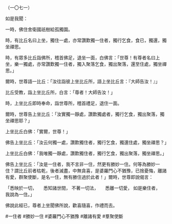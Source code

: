 （一〇七一）

如是我聞：

一時，佛住舍衛國祇樹給孤獨園。

時，有比丘名曰上坐，獨住一處，亦常讚歎獨一住者，獨行乞食，食已，獨還，獨坐禪思。

時，有眾多比丘詣佛所，稽首佛足，退坐一面，白佛言：「世尊！有尊者名曰上坐，樂一獨處，亦常讚歎獨一住者，獨入聚落乞食，獨出聚落，還至住處，獨坐禪思。」

爾時，世尊語一比丘：「汝往詣彼上坐比丘所，語上坐比丘言：『大師告汝！』」

比丘受教，詣上坐比丘所，白言：「尊者！大師告汝！」

時，上坐比丘即時奉命，詣世尊所，稽首禮足，退住一面。

爾時，世尊告上坐比丘：「汝實獨一靜處，讚歎獨處者，獨行乞食，獨出聚落，獨坐禪思耶？」

上坐比丘白佛：「實爾，世尊！」

佛告上坐比丘：「汝云何獨一處，讚歎獨住者，獨行乞食，獨還住處，獨坐禪思？」

上坐比丘白佛：「我唯獨一靜處，讚歎獨住者，獨行乞食，獨出聚落，獨坐禪思。」

佛告上坐比丘：「汝是一住者，我不言非一住，然更有勝妙一住。何等為勝妙一住？謂比丘前者枯乾，後者滅盡，中無貪喜，是婆羅門心不猶豫，已捨憂悔，離諸有愛，群聚使斷，是名一住，無有勝住過於此者！」爾時，世尊即說偈言：

「悉映於一切，　　悉知諸世間，
不著一切法，　　悉離一切愛，
如是樂住者，　　我說為一住。」

佛說此經已，尊者上坐聞佛所說，歡喜隨喜，作禮而去。




#一住者
#勝妙一住
#婆羅門心不猶豫
#離諸有愛
#羣聚使斷
